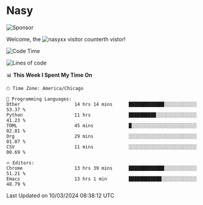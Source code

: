 # Nasy

<!--
<p align="center">
<img height="200" src="https://github-readme-stats.vercel.app/api?username=nasyxx&count_private=true&show_icons=true&theme=dracula&include_all_commits=true"/>
<img height="200" src="https://github-readme-stats.vercel.app/api/top-langs/?username=nasyxx&theme=dracula&hide=html,jupyter+notebook&count_private=true&show_icons=true"/>
</p>

  
----------------
-->

![Sponsor](https://img.shields.io/static/v1.svg?label=Sponsor&message=%E2%9D%A4&logo=GitHub&style=flat&color=pink)
 
Welcome, the ![nasyxx visitor counter](https://count.getloli.com/get/@nasyxx?theme=rule34)th vistor!
 
<!--START_SECTION:waka-->
![Code Time](http://img.shields.io/badge/Code%20Time-4%2C351%20hrs%2013%20mins-blue)

![Lines of code](https://img.shields.io/badge/From%20Hello%20World%20I%27ve%20Written-6.3%20million%20lines%20of%20code-blue)

📊 **This Week I Spent My Time On** 

```text
🕑︎ Time Zone: America/Chicago

💬 Programming Languages: 
Other                    14 hrs 14 mins      █████████████░░░░░░░░░░░░   53.37 % 
Python                   11 hrs              ██████████░░░░░░░░░░░░░░░   41.23 % 
TOML                     45 mins             █░░░░░░░░░░░░░░░░░░░░░░░░   02.81 % 
Org                      29 mins             ░░░░░░░░░░░░░░░░░░░░░░░░░   01.87 % 
CSV                      11 mins             ░░░░░░░░░░░░░░░░░░░░░░░░░   00.69 % 

🔥 Editors: 
Chrome                   13 hrs 39 mins      █████████████░░░░░░░░░░░░   51.21 % 
Emacs                    13 hrs 1 min        ████████████░░░░░░░░░░░░░   48.79 % 
```


 Last Updated on 10/03/2024 08:38:12 UTC
<!--END_SECTION:waka-->

<!-- ![visitors](https://visitor-badge.laobi.icu/badge?page_id=nasyxx.nasyxx) -->
